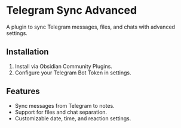 # Telegram Sync Advanced

A plugin to sync Telegram messages, files, and chats with advanced settings.

## Installation
1. Install via Obsidian Community Plugins.
2. Configure your Telegram Bot Token in settings.

## Features
- Sync messages from Telegram to notes.
- Support for files and chat separation.
- Customizable date, time, and reaction settings.
